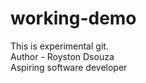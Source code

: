 # working-demo
This is experimental git.
<br>
Author - Royston Dsouza
<br>
Aspiring software developer

